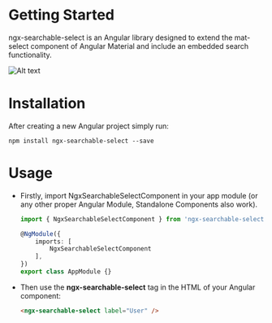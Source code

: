 # Getting Started

ngx-searchable-select is an Angular library designed to extend the mat-select component of Angular Material and include an embedded search functionality.

![Alt text](https://i.imgur.com/4Q26Zl4.png)

# Installation

After creating a new Angular project simply run:

```properties
npm install ngx-searchable-select --save
``` 

# Usage

- Firstly, import NgxSearchableSelectComponent in your app module (or any other proper Angular Module, Standalone Components also work).
  
    ```typescript
    import { NgxSearchableSelectComponent } from 'ngx-searchable-select';

    @NgModule({
        imports: [
            NgxSearchableSelectComponent
        ],
    })
    export class AppModule {}
    ```
- Then use the **ngx-searchable-select** tag in the HTML of your Angular component:
  
  ```html
  <ngx-searchable-select label="User" />
  ```